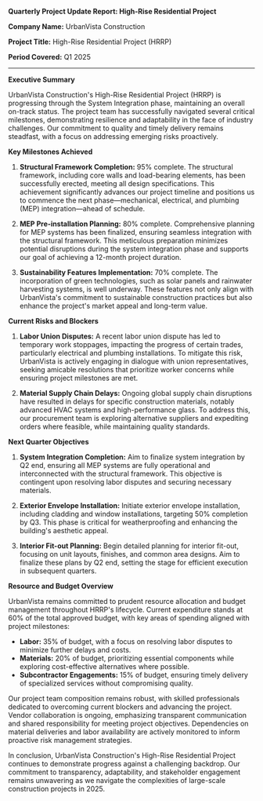 **Quarterly Project Update Report: High-Rise Residential Project**

**Company Name:** UrbanVista Construction

**Project Title:** High-Rise Residential Project (HRRP)

**Period Covered:** Q1 2025

---

**Executive Summary**

UrbanVista Construction's High-Rise Residential Project (HRRP) is progressing through the System Integration phase, maintaining an overall on-track status. The project team has successfully navigated several critical milestones, demonstrating resilience and adaptability in the face of industry challenges. Our commitment to quality and timely delivery remains steadfast, with a focus on addressing emerging risks proactively.

**Key Milestones Achieved**

1. **Structural Framework Completion:** 95% complete. The structural framework, including core walls and load-bearing elements, has been successfully erected, meeting all design specifications. This achievement significantly advances our project timeline and positions us to commence the next phase—mechanical, electrical, and plumbing (MEP) integration—ahead of schedule.

2. **MEP Pre-installation Planning:** 80% complete. Comprehensive planning for MEP systems has been finalized, ensuring seamless integration with the structural framework. This meticulous preparation minimizes potential disruptions during the system integration phase and supports our goal of achieving a 12-month project duration.

3. **Sustainability Features Implementation:** 70% complete. The incorporation of green technologies, such as solar panels and rainwater harvesting systems, is well underway. These features not only align with UrbanVista's commitment to sustainable construction practices but also enhance the project's market appeal and long-term value.

**Current Risks and Blockers**

1. **Labor Union Disputes:** A recent labor union dispute has led to temporary work stoppages, impacting the progress of certain trades, particularly electrical and plumbing installations. To mitigate this risk, UrbanVista is actively engaging in dialogue with union representatives, seeking amicable resolutions that prioritize worker concerns while ensuring project milestones are met.

2. **Material Supply Chain Delays:** Ongoing global supply chain disruptions have resulted in delays for specific construction materials, notably advanced HVAC systems and high-performance glass. To address this, our procurement team is exploring alternative suppliers and expediting orders where feasible, while maintaining quality standards.

**Next Quarter Objectives**

1. **System Integration Completion:** Aim to finalize system integration by Q2 end, ensuring all MEP systems are fully operational and interconnected with the structural framework. This objective is contingent upon resolving labor disputes and securing necessary materials.

2. **Exterior Envelope Installation:** Initiate exterior envelope installation, including cladding and window installations, targeting 50% completion by Q3. This phase is critical for weatherproofing and enhancing the building's aesthetic appeal.

3. **Interior Fit-out Planning:** Begin detailed planning for interior fit-out, focusing on unit layouts, finishes, and common area designs. Aim to finalize these plans by Q2 end, setting the stage for efficient execution in subsequent quarters.

**Resource and Budget Overview**

UrbanVista remains committed to prudent resource allocation and budget management throughout HRRP's lifecycle. Current expenditure stands at 60% of the total approved budget, with key areas of spending aligned with project milestones:

- **Labor:** 35% of budget, with a focus on resolving labor disputes to minimize further delays and costs.
- **Materials:** 20% of budget, prioritizing essential components while exploring cost-effective alternatives where possible.
- **Subcontractor Engagements:** 15% of budget, ensuring timely delivery of specialized services without compromising quality.

Our project team composition remains robust, with skilled professionals dedicated to overcoming current blockers and advancing the project. Vendor collaboration is ongoing, emphasizing transparent communication and shared responsibility for meeting project objectives. Dependencies on material deliveries and labor availability are actively monitored to inform proactive risk management strategies.

In conclusion, UrbanVista Construction's High-Rise Residential Project continues to demonstrate progress against a challenging backdrop. Our commitment to transparency, adaptability, and stakeholder engagement remains unwavering as we navigate the complexities of large-scale construction projects in 2025.